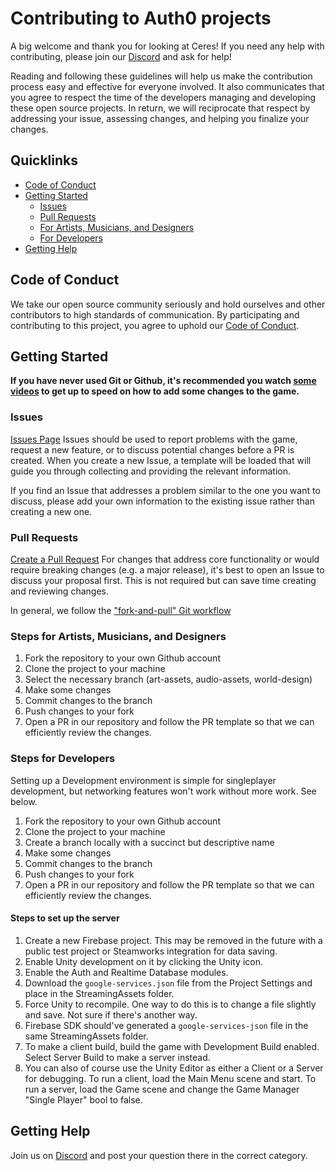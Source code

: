 
# Contributing to Auth0 projects

A big welcome and thank you for looking at Ceres!
If you need any help with contributing, please join our [Discord](https://discord.gg/rECRhBT6Et) and ask for help!

Reading and following these guidelines will help us make the contribution process easy and effective for everyone involved. It also communicates that you agree to respect the time of the developers managing and developing these open source projects. In return, we will reciprocate that respect by addressing your issue, assessing changes, and helping you finalize your changes.

## Quicklinks

* [Code of Conduct](#code-of-conduct)
* [Getting Started](#getting-started)
    * [Issues](#issues)
    * [Pull Requests](#pull-requests)
	* [For Artists, Musicians, and Designers](#steps-for-artists-musicians-and-designers)
	* [For Developers](#steps-for-developers)
* [Getting Help](#getting-help)

## Code of Conduct

We take our open source community seriously and hold ourselves and other contributors to high standards of communication. By participating and contributing to this project, you agree to uphold our [Code of Conduct](https://github.com/ezraay/ceres/blob/master/CODE_OF_CONDUCT.md).

## Getting Started
**If you have never used Git or Github, it's recommended you watch [some videos](https://www.youtube.com/watch?v=RbSrx0QoTG4&list=PLZplUm29-Z-xOYY9Tw6t3tSIvlbhVhzUn&index=2) to get up to speed on how to add some changes to the game.**

### Issues
[Issues Page](https://github.com/Ezraay/ceres/issues)
Issues should be used to report problems with the game, request a new feature, or to discuss potential changes before a PR is created. When you create a new Issue, a template will be loaded that will guide you through collecting and providing the relevant information.

If you find an Issue that addresses a problem similar to the one you want to discuss, please add your own information to the existing issue rather than creating a new one. 

### Pull Requests
[Create a Pull Request](https://github.com/Ezraay/ceres/compare)
For changes that address core functionality or would require breaking changes (e.g. a major release), it's best to open an Issue to discuss your proposal first. This is not required but can save time creating and reviewing changes.

In general, we follow the ["fork-and-pull" Git workflow](https://github.com/susam/gitpr)

### Steps for Artists, Musicians, and Designers
1. Fork the repository to your own Github account
2. Clone the project to your machine
3. Select the necessary branch (art-assets, audio-assets, world-design)
4. Make some changes
5. Commit changes to the branch
6. Push changes to your fork
7. Open a PR in our repository and follow the PR template so that we can efficiently review the changes.

### Steps for Developers
Setting up a Development environment is simple for singleplayer development, but networking features won't work without more work. See below.  
1. Fork the repository to your own Github account
2. Clone the project to your machine
3. Create a branch locally with a succinct but descriptive name
4. Make some changes
5. Commit changes to the branch
6. Push changes to your fork
7. Open a PR in our repository and follow the PR template so that we can efficiently review the changes.  

#### Steps to set up the server
1. Create a new Firebase project. This may be removed in the future with a public test project or Steamworks integration for data saving.
2. Enable Unity development on it by clicking the Unity icon. 
3. Enable the Auth and Realtime Database modules.
4. Download the `google-services.json` file from the Project Settings and place in the StreamingAssets folder.
5. Force Unity to recompile. One way to do this is to change a file slightly and save. Not sure if there's another way.
6. Firebase SDK should've generated a `google-services-json` file in the same StreamingAssets folder.
7. To make a client build, build the game with Development Build enabled. Select Server Build to make a server instead.
8. You can also of course use the Unity Editor as either a Client or a Server for debugging. To run a client, load the Main Menu scene and start. To run a server, load the Game scene and change the Game Manager "Single Player" bool to false.

## Getting Help

Join us on [Discord](https://discord.gg/rECRhBT6Et) and post your question there in the correct category.